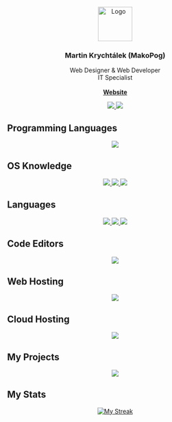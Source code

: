 <br/>
<div align="center">
  <a href="https://www.krychtalek.eu">
    <img src="https://www.krychtalek.eu/assets/favicon.png" alt="Logo" width="80" height="80">
  </a>
  
  <h3 align="center">Martin Krychtálek (MakoPog)</h3>
  <p aligh="center">
    Web Designer & Web Developer<br>IT Specialist
  <br>
  <br>
  <a href="https://www.krychtalek.eu"><strong>Website</strong></a>
</div>

<p align="center">
  <a href="https://gitlab.com/makopog">
    <img src="https://skillicons.dev/icons?i=gitlab"/>
  </a>
   <a href="https://codepen.io/mkrychtalek">
    <img src="https://skillicons.dev/icons?i=codepen"/>
  </a>
</p>

## Programming Languages

<p align="center">
  <a href="">
    <img src="https://skillicons.dev/icons?i=html,css"/>
  </a>
</p>

## OS Knowledge

<p align="center">
  <a href="">
    <img src="https://img.icons8.com/fluency/48/null/windows-11.png"/>
    <img src="https://img.icons8.com/color/48/null/windows-10.png"/>
    <img src="https://img.icons8.com/color/48/null/windows-logo.png"/>
    
  </a>
</p>

## Languages

<p align="center">
  <a href="">
    <img src="https://img.icons8.com/color/48/null/czech-republic-circular.png"/>
    <img src="https://img.icons8.com/color/48/null/usa-circular.png"/>
    <img src="https://img.icons8.com/color/48/null/great-britain-circular.png"/>
  </a>
</p>

## Code Editors

<p align="center">
  <a href="">
    <img src="https://skillicons.dev/icons?i=vscode,visualstudio"/>
  </a>
</p>

## Web Hosting

<p align="center">
  <a href="">
    <img src="https://skillicons.dev/icons?i=vercel,cloudflare,github"/>
  </a>
</p>

## Cloud Hosting

<p align="center">
  <a href="">
    <img src="https://skillicons.dev/icons?i=aws,gcp,azure"/>
  </a>
</p>

## My Projects

<p align="center">
  <a href="#">
    <img src="https://img.icons8.com/color/48/null/under-construction.png"/>
  </a>
</p>

## My Stats

<p align="center">
  <a href="">
    <img alt="My Streak" src="https://github-readme-streak-stats.herokuapp.com/?user=mkrychtalek&theme=github-dark"/>
</p>
